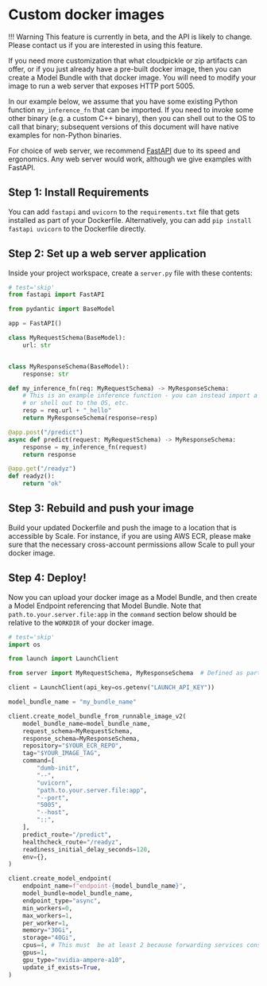 # Custom docker images

!!! Warning
    This feature is currently in beta, and the API is likely to change. Please contact us if you are interested
    in using this feature.

If you need more customization that what cloudpickle or zip artifacts can offer, or if you just already have a pre-built
docker image, then you can create a Model Bundle with that docker image. You will need to modify your image to run a
web server that exposes HTTP port 5005.

In our example below, we assume that you have some existing Python function `my_inference_fn` that can be imported.
If you need to invoke some other binary (e.g. a custom C++ binary), then you can shell out to the OS to call that binary;
subsequent versions of this document will have native examples for non-Python binaries.

For choice of web server, we recommend [FastAPI](https://fastapi.tiangolo.com/lo/) due to its speed and ergonomics.
Any web server would work, although we give examples with FastAPI. 

## Step 1: Install Requirements

You can add `fastapi`  and `uvicorn` to the `requirements.txt` file that gets installed as part of your Dockerfile. Alternatively,
you can add `pip install fastapi uvicorn` to the Dockerfile directly.

## Step 2: Set up a web server application

Inside your project workspace, create a `server.py` file with these contents:

```py
# test='skip'
from fastapi import FastAPI

from pydantic import BaseModel

app = FastAPI()

class MyRequestSchema(BaseModel):
    url: str


class MyResponseSchema(BaseModel):
    response: str

def my_inference_fn(req: MyRequestSchema) -> MyResponseSchema:
    # This is an example inference function - you can instead import a function from your own codebase,
    # or shell out to the OS, etc.
    resp = req.url + "_hello"
    return MyResponseSchema(response=resp)

@app.post("/predict")
async def predict(request: MyRequestSchema) -> MyResponseSchema:
    response = my_inference_fn(request)
    return response

@app.get("/readyz")
def readyz():
    return "ok"
```

## Step 3: Rebuild and push your image

Build your updated Dockerfile and push the image to a location that is accessible by Scale. For instance, if you are
using AWS ECR, please make sure that the necessary cross-account permissions allow Scale to pull your docker image.

## Step 4: Deploy!

Now you can upload your docker image as a Model Bundle, and then create a Model Endpoint referencing that Model Bundle. Note that `path.to.your.server.file:app` in the `command` section below should be relative to the `WORKDIR` of your docker image.


```py
# test='skip'
import os

from launch import LaunchClient

from server import MyRequestSchema, MyResponseSchema  # Defined as part of your server.py

client = LaunchClient(api_key=os.getenv("LAUNCH_API_KEY"))

model_bundle_name = "my_bundle_name"

client.create_model_bundle_from_runnable_image_v2(
    model_bundle_name=model_bundle_name,
    request_schema=MyRequestSchema,
    response_schema=MyResponseSchema,
    repository="$YOUR_ECR_REPO",
    tag="$YOUR_IMAGE_TAG",
    command=[
        "dumb-init",
        "--",
        "uvicorn",
        "path.to.your.server.file:app",
        "--port",
        "5005",
        "--host",
        "::",
    ],
    predict_route="/predict",
    healthcheck_route="/readyz",
    readiness_initial_delay_seconds=120,
    env={},
)

client.create_model_endpoint(
    endpoint_name=f"endpoint-{model_bundle_name}",
    model_bundle=model_bundle_name,
    endpoint_type="async",
    min_workers=0,
    max_workers=1,
    per_worker=1,
    memory="30Gi",
    storage="40Gi",
    cpus=4, # This must  be at least 2 because forwarding services consume 1 cpu.
    gpus=1,
    gpu_type="nvidia-ampere-a10",
    update_if_exists=True,
)
```
